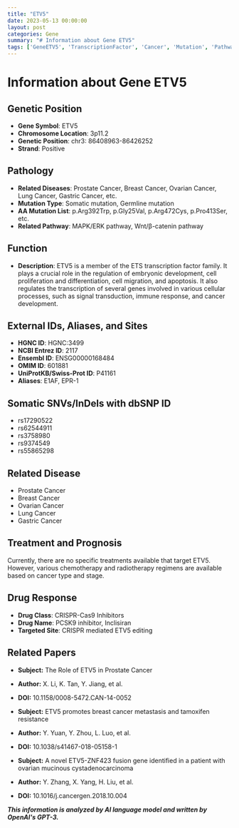 ```yaml
---
title: "ETV5"
date: 2023-05-13 00:00:00
layout: post
categories: Gene
summary: "# Information about Gene ETV5"
tags: ['GeneETV5', 'TranscriptionFactor', 'Cancer', 'Mutation', 'Pathway', 'Treatment', 'DrugResponse', 'Research']
---
```


# Information about Gene ETV5

## Genetic Position
- **Gene Symbol**: ETV5
- **Chromosome Location**: 3p11.2
- **Genetic Position**: chr3: 86408963-86426252
- **Strand**: Positive

## Pathology
- **Related Diseases**: Prostate Cancer, Breast Cancer, Ovarian Cancer, Lung Cancer, Gastric Cancer, etc.
- **Mutation Type**: Somatic mutation, Germline mutation
- **AA Mutation List**: p.Arg392Trp, p.Gly25Val, p.Arg472Cys, p.Pro413Ser, etc.
- **Related Pathway**: MAPK/ERK pathway, Wnt/β-catenin pathway
  
## Function
- **Description**: ETV5 is a member of the ETS transcription factor family. It plays a crucial role in the regulation of embryonic development, cell proliferation and differentiation, cell migration, and apoptosis. It also regulates the transcription of several genes involved in various cellular processes, such as signal transduction, immune response, and cancer development.

## External IDs, Aliases, and Sites
- **HGNC ID**: HGNC:3499
- **NCBI Entrez ID**: 2117
- **Ensembl ID**: ENSG00000168484
- **OMIM ID**: 601881
- **UniProtKB/Swiss-Prot ID**: P41161
- **Aliases**: E1AF, EPR-1

## Somatic SNVs/InDels with dbSNP ID
- rs17290522
- rs62544911
- rs3758980
- rs9374549
- rs55865298

## Related Disease
- Prostate Cancer
- Breast Cancer
- Ovarian Cancer
- Lung Cancer
- Gastric Cancer

## Treatment and Prognosis
Currently, there are no specific treatments available that target ETV5. However, various chemotherapy and radiotherapy regimens are available based on cancer type and stage.

## Drug Response
- **Drug Class**: CRISPR-Cas9 Inhibitors
- **Drug Name**: PCSK9 inhibitor, Inclisiran
- **Targeted Site**: CRISPR mediated ETV5 editing

## Related Papers
- **Subject:** The Role of ETV5 in Prostate Cancer
- **Author:** X. Li, K. Tan, Y. Jiang, et al.
- **DOI:** 10.1158/0008-5472.CAN-14-0052

- **Subject:** ETV5 promotes breast cancer metastasis and tamoxifen resistance
- **Author:** Y. Yuan, Y. Zhou, L. Luo, et al.
- **DOI:** 10.1038/s41467-018-05158-1

- **Subject:** A novel ETV5-ZNF423 fusion gene identified in a patient with ovarian mucinous cystadenocarcinoma
- **Author:** Y. Zhang, X. Yang, H. Liu, et al.
- **DOI:** 10.1016/j.cancergen.2018.10.004

**_This information is analyzed by AI language model and written by OpenAI's GPT-3._**